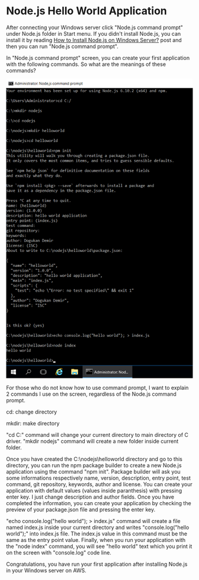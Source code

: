 # Node.js Hello World Application

After connecting your Windows server click "Node.js command prompt" under Node.js folder in Start menu. If you didn't install Node.js, you can install it by reading [How to Install Node.js on Windows Server?](http://dogukandemir.com/en/how-to-install-node-js-on-windows-server/) post and then you can run "Node.js command prompt".

In "Node.js command prompt" screen, you can create your first application with the following commands. So what are the meanings of these commands?

![Node.js Hello World](https://raw.githubusercontent.com/dogukandemir/blog-posts/master/en/nodejs-hello-world-application/images/npm-init.png)



For those who do not know how to use command prompt, I want to explain 2 commands I use on the screen, regardless of the Node.js command prompt.

cd: change directory

mkdir: make directory

"cd C:\" command will change your current directory to main directory of C driver.
"mkdir nodejs" command will create a new folder inside current folder.

Once you have created the C:\nodejs\helloworld directory and go to this directory, you can run the npm package builder to create a new Node.js application using the command "npm init". Package builder will ask you some informations respectively name, version, description, entry point, test command, git repository, keywords, author and license. You can create your application with default values (values inside paranthesis) with pressing enter key. I just change description and author fields. Once you have completed the information, you can create your application by checking the preview of your package.json file and pressing the enter key.

"echo console.log("hello world"); > index.js" command will create a file named index.js inside your current directory and writes "console.log("hello world");" into index.js file. The index.js value in this command must be the same as the entry point value. Finally, when you run your application with the "node index" command, you will see "hello world" text which you print it on the screen with "console.log" code line.

Congratulations, you have run your first application after installing Node.js in your Windows server on AWS.
